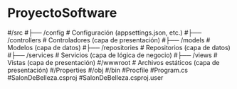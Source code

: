 # ProyectoSoftware
#/src
#├── /config               # Configuración (appsettings.json, etc.)
#├── /controllers          # Controladores (capa de presentación)
#├── /models               # Modelos (capa de datos)
#├── /repositories         # Repositorios (capa de datos)
#├── /services             # Servicios (capa de lógica de negocio)
#├── /views                # Vistas (capa de presentación)
#/wwwroot                  # Archivos estáticos (capa de presentación)
#/Properties
#/obj
#/bin
#Procfile
#Program.cs
#SalonDeBelleza.csproj
#SalonDeBelleza.csproj.user